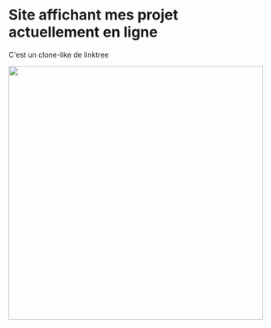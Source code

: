 # Site affichant mes projet actuellement en ligne
C'est un clone-like de linktree

<a href="https://github.com/clementjosse/links"><img src="https://github.com/ClementJosse/ClementJosse/raw/main/assets/links.gif" width="500"></a>
